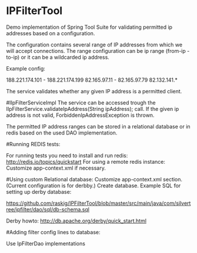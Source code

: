 # IPFilterTool

Demo implementation of Spring Tool Suite for validating permitted ip addresses based on a configuration.

The configuration contains several range of IP addresses from which we will accept connections.
The range configuration can be ip range (from-ip - to-ip) or
it can be a wildcarded ip address.

Example config:

188.221.174.101 - 188.221.174.199
82.165.97.11 - 82.165.97.79
82.132.141.*

The service validates whether any given IP address is a permitted client.
 
#IIpFilterServiceImpl
The service can be accessed trough the IIpFilterService.validateIpAddress(String ipAddress); call.
If the given ip address is not valid, ForbiddenIpAddressException is thrown.
 
The permitted IP address ranges can be stored in a relational database or in redis based on the used DAO implementation.

#Running REDIS tests:

For running tests you need to install and run redis:
  http://redis.io/topics/quickstart
  For using a remote redis instance: Customize app-context.xml if necessary.

#Using custom Relational database:
  Customize app-context.xml <!-- JDBC settings --> section. (Current configuration is for derbby.) 
  Create database. Example SQL for setting up derby database:
  
  https://github.com/raskig/IPFilterTool/blob/master/src/main/java/com/silvertree/ipfilter/dao/sql/db-schema.sql
  
  Derby howto: http://db.apache.org/derby/quick_start.html
  
#Adding filter config lines to database:
  
  Use IpFilterDao implementations
  
